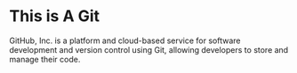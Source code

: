 <html>
<head>
</head>
<body>
  <h1>This is A Git</h1>
  <p>GitHub, Inc. is a platform and cloud-based service for software development and version control using Git, allowing developers to store and manage their code.</p>
</body>
</html>
